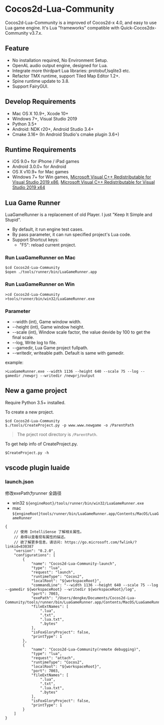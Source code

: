 # Cocos2d-Lua-Community

Cocos2d-Lua-Community is a improved of Cocos2d-x 4.0, and easy to use Lua game engine. It's Lua "frameworks" compatible with Quick-Cocos2dx-Community v3.7.x.


## Feature

* No installation required, No Environment Setup.
* OpenAL audio output engine, designed for Lua.
* Integrate more thirdpart Lua libraries: protobuf,lsqlite3 etc.
* Refactor TMX runtime, support Tiled Map Editor 1.2+.
* Spine runtime update to 3.8.
* Support FairyGUI.

## Develop Requirements

* Mac OS X 10.9+, Xcode 10+
* Windows 7+, Visual Studio 2019
* Python 3.5+
* Android: NDK r20+, Android Studio 3.4+
* Cmake 3.16+ (In Android Studio's cmake plugin 3.6+)

## Runtime Requirements

* iOS 9.0+ for iPhone / iPad games
* Android 3.0.0+ for Android
* OS X v10.9+ for Mac games
* Windows 7+ for Win games, [Microsoft Visual C++ Redistributable for Visual Studio 2019 x86](https://aka.ms/vs/16/release/VC_redist.x86.exe), [Microsoft Visual C++ Redistributable for Visual Studio 2019 x64](https://aka.ms/vs/16/release/VC_redist.x64.exe)

## Lua Game Runner


LuaGameRunner is a replacement of old Player. I just "Keep It Simple and Stupid".

* By default, it run engine test cases.
* By pass parameter, it can run specified project's Lua code.
* Support Shortcut keys:
	* "F5": reload current project.

### Run LuaGameRunner on Mac

```
$cd Cocos2d-Lua-Community
$open ./tools/runner/bin/LuaGameRunner.app
```
### Run LuaGameRunner on Win

```
>cd Cocos2d-Lua-Community
>tools/runner/bin/win32/LuaGameRunner.exe
```

### Parameter

* --width (int), Game window width.
* --height (int), Game window height.
* --scale (int), Window scale factor, the value devide by 100 to get the final scale.
* --log, Write log to file.
* --gamedir, Lua Game project fullpath.
* --writedir, writeable path. Default is same with gamedir.

example:

```
>LuaGameRunner.exe --width 1136 --height 640 --scale 75 --log --gamedir /newprj --writedir /newprj/output
```

## New a game project

Require Python 3.5+ installed.

To create a new project.

```
$cd Cocos2d-Lua-Community
$./tools/CreateProject.py -p www.www.newgame -o /ParentPath
```

> The prject root directory is `/ParentPath`.

To get help info of CreateProject.py.

```
$CreateProject.py -h
```


## vscode plugin luaide

### launch.json
修改exePath为runner 全路径 
- win32 `${engineRoot}/tools/runner/bin/win32/LuaGameRunner.exe`
- mac   `${engineRoot}tools/runner/bin/LuaGameRunner.app/Contents/MacOS/LuaGameRunner`

```
{
    // 使用 IntelliSense 了解相关属性。 
    // 悬停以查看现有属性的描述。
    // 欲了解更多信息，请访问: https://go.microsoft.com/fwlink/?linkid=830387
    "version": "0.2.0",
    "configurations": [
        {
            "name": "Cocos2d-Lua-Community-launch",
            "type": "lua",
            "request": "launch",
            "runtimeType": "Cocos2",
            "localRoot": "${workspaceRoot}",
            "commandLine": "--width 1136 --height 640 --scale 75 --log --gamedir ${workspaceRoot} --writedir ${workspaceRoot}/log",
            "port": 7003,
            "exePath": "/Users/dengke/Documents/Cocos2d-Lua-Community/tools/runner/bin/LuaGameRunner.app/Contents/MacOS/LuaGameRunner",
            "fileExtNames": [
                ".lua",
                ".txt",
                ".lua.txt",
                ".bytes"
            ],
            "isFoxGloryProject": false,
            "printType": 1
        },
        {
            "name": "Cocos2d-Lua-Community(remote debugging)",
            "type": "lua",
            "request": "attach",
            "runtimeType": "Cocos2",
            "localRoot": "${workspaceRoot}",
            "port": 7003,
            "fileExtNames": [
                ".lua",
                ".txt",
                ".lua.txt",
                ".bytes"
            ],
            "isFoxGloryProject": false,
            "printType": 1
        }
    ]
}
```